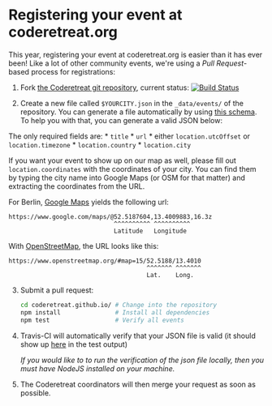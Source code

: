 # Registering your event at coderetreat.org

This year, registering your event at coderetreat.org is easier than it has ever been! Like a lot of other community events, we're using a *Pull Request*-based process for registrations:

1. Fork [the Coderetreat git repository](https://github.com/coderetreat/coderetreat.github.io),   current status: [![Build Status](https://travis-ci.org/coderetreat/coderetreat.github.io.svg?branch=master)](https://travis-ci.org/coderetreat/coderetreat.github.io)


2. Create a new file called `$YOURCITY.json` in the `_data/events/` of the repository.  You can generate a file automatically by using [this schema](https://github.com/coderetreat/coderetreat.github.io/blob/master/events/event_schema.json). To help you with that, you can generate a valid JSON below:
 <script async src="//jsfiddle.net/wLahmdh4/5/embed/result/"></script>

   The only required fields are:
    * `title`
    * `url`
    * either `location.utcOffset` or `location.timezone`
    * `location.country`
    * `location.city`

   If you want your event to show up on our map as well, please fill out `location.coordinates` with the coordinates of your city.
   You can find them by typing the city name into Google Maps (or OSM for that matter) and extracting the coordinates from the URL.

   For Berlin, [Google Maps](https://google.com/maps/) yields the following url:

   ```
   https://www.google.com/maps/@52.5187604,13.4009883,16.3z
                                ^^^^^^^^^^ ^^^^^^^^^^
                                Latitude   Longitude
   ```

   With [OpenStreetMap](https://www.openstreetmap.org), the URL looks like this:
   ```
   https://www.openstreetmap.org/#map=15/52.5188/13.4010
                                         ^^^^^^^ ^^^^^^^
                                         Lat.    Long.
   ```


3. Submit a pull request:

   ```sh
   cd coderetreat.github.io/ # Change into the repository
   npm install               # Install all dependencies
   npm test                  # Verify all events
   ```


4. Travis-CI will automatically verify that your JSON file is valid (it should show up [here](https://travis-ci.org/coderetreat/coderetreat.github.io/pull_requests) in the test output) 

   *If you would like to  to run the verification of the json file locally, then you must have NodeJS installed on your machine.*



5. The Coderetreat coordinators will then merge your request as soon as possible.


